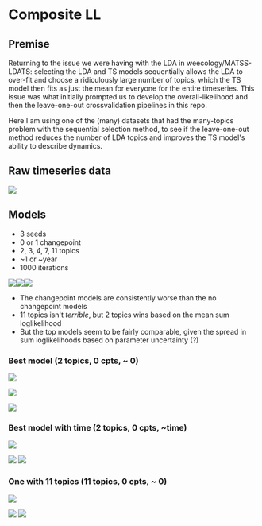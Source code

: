 Composite LL
================

Premise
-------

Returning to the issue we were having with the LDA in weecology/MATSS-LDATS: selecting the LDA and TS models sequentially allows the LDA to over-fit and choose a ridiculously large number of topics, which the TS model then fits as just the mean for everyone for the entire timeseries. This issue was what initially prompted us to develop the overall-likelihood and then the leave-one-out crossvalidation pipelines in this repo.

Here I am using one of the (many) datasets that had the many-topics problem with the sequential selection method, to see if the leave-one-out method reduces the number of LDA topics and improves the TS model's ability to describe dynamics.

Raw timeseries data
-------------------

![](bbsreport_files/figure-markdown_github/load%20and%20plot%20actual%20ts%20data-1.png)

Models
------

-   3 seeds
-   0 or 1 changepoint
-   2, 3, 4, 7, 11 topics
-   ~1 or ~year
-   1000 iterations

![](bbsreport_files/figure-markdown_github/load%20composite%20ll-1.png)![](bbsreport_files/figure-markdown_github/load%20composite%20ll-2.png)![](bbsreport_files/figure-markdown_github/load%20composite%20ll-3.png)

-   The changepoint models are consistently worse than the no changepoint models
-   11 topics isn't *terrible*, but 2 topics wins based on the mean sum loglikelihood
-   But the top models seem to be fairly comparable, given the spread in sum loglikelihoods based on parameter uncertainty (?)

### Best model (2 topics, 0 cpts, ~ 0)

![](bbsreport_files/figure-markdown_github/best%20lda-1.png)

![](bbsreport_files/figure-markdown_github/plot%20ts-1.png)

![](bbsreport_files/figure-markdown_github/generate%20species%20predictions-1.png)

### Best model with time (2 topics, 0 cpts, ~time)

![](bbsreport_files/figure-markdown_github/best%20lda%20with%20time-1.png)

![](bbsreport_files/figure-markdown_github/plot%20ts%20with%20time-1.png) ![](bbsreport_files/figure-markdown_github/generate%20species%20predictions%20with%20time-1.png)

### One with 11 topics (11 topics, 0 cpts, ~ 0)

![](bbsreport_files/figure-markdown_github/best%20lda%2011%20topics-1.png)

![](bbsreport_files/figure-markdown_github/plot%20ts%2011%20topics-1.png) ![](bbsreport_files/figure-markdown_github/generate%20species%20predictions%2011%20topics-1.png)
